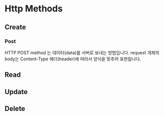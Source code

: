 # Http Methods

## Create
### Post
HTTP POST method 는 데이터(data)를 서버로 보내는 방법입니다. request 개체의 body는 Content-Type 헤더(header)에 따라서 양식을 맞추어 표현됩니다.


## Read


## Update


## Delete